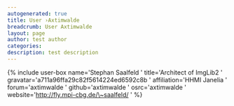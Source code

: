 ```yaml
---
autogenerated: true
title: User ›Axtimwalde
breadcrumb: User Axtimwalde
layout: page
author: test author
categories: 
description: test description
---
```


{% include user-box name='Stephan Saalfeld ' title='Architect of ImgLib2 ' gravatar='a711a96ffa29c82f5614224ed6592c8b ' affiliation='HHMI Janelia ' forum='axtimwalde ' github='axtimwalde ' osrc='axtimwalde ' website='http://fly.mpi-cbg.de/\~saalfeld/ ' %}

